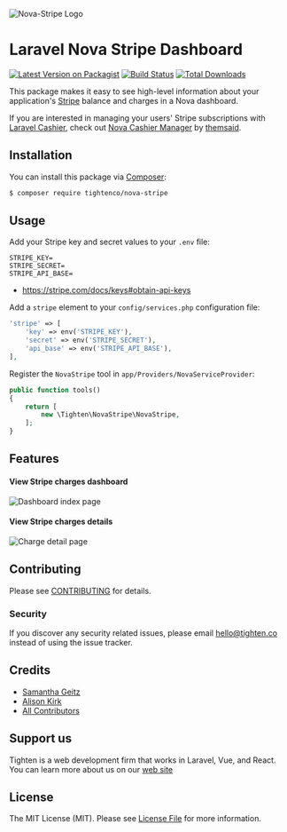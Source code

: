 

![Nova-Stripe Logo](https://raw.githubusercontent.com/tightenco/nova-stripe/master/nova-stripe-banner.png)

# Laravel Nova Stripe Dashboard

[![Latest Version on Packagist](https://img.shields.io/packagist/v/tightenco/nova-stripe.svg?style=flat-square)](https://packagist.org/packages/tightenco/nova-stripe)
[![Build Status](https://img.shields.io/travis/tightenco/nova-stripe/master.svg?style=flat-square)](https://travis-ci.org/tightenco/nova-stripe)
[![Total Downloads](https://img.shields.io/packagist/dt/tightenco/nova-stripe.svg?style=flat-square)](https://packagist.org/packages/tightenco/nova-stripe)

This package makes it easy to see high-level information about your application's [Stripe](https://stripe.com/) balance and charges in a Nova dashboard.

If you are interested in managing your users' Stripe subscriptions with [Laravel Cashier](https://github.com/laravel/cashier), check out [Nova Cashier Manager](https://novapackages.com/packages/themsaid/nova-cashier-manager) by [themsaid](https://github.com/themsaid).

## Installation

You can install this package via [Composer](https://getcomposer.org/):

```bash
$ composer require tightenco/nova-stripe
```

## Usage

Add your Stripe key and secret values to your `.env` file:

```
STRIPE_KEY=
STRIPE_SECRET=
STRIPE_API_BASE=
```

* https://stripe.com/docs/keys#obtain-api-keys

Add a `stripe` element to your `config/services.php` configuration file:

```php
'stripe' => [
    'key' => env('STRIPE_KEY'),
    'secret' => env('STRIPE_SECRET'),
    'api_base' => env('STRIPE_API_BASE'),
],
```

Register the `NovaStripe` tool in `app/Providers/NovaServiceProvider`:

```php
public function tools()
{
    return [
        new \Tighten\NovaStripe\NovaStripe,
    ];
}
```

## Features

#### View Stripe charges dashboard

![Dashboard index page](charges-index.png)

#### View Stripe charges details

![Charge detail page](charges-detail.png)

## Contributing

Please see [CONTRIBUTING](CONTRIBUTING.md) for details.

### Security

If you discover any security related issues, please email hello@tighten.co instead of using the issue tracker.

## Credits

- [Samantha Geitz](https://github.com/samanthamichele7)
- [Alison Kirk](https://github.com/faxblaster)
- [All Contributors](https://github.com/tightenco/nova-stripe/graphs/contributors)

## Support us

Tighten is a web development firm that works in Laravel, Vue, and React. You can learn more about us on our [web site](https://tighten.co/)

## License

The MIT License (MIT). Please see [License File](LICENSE.md) for more information.
